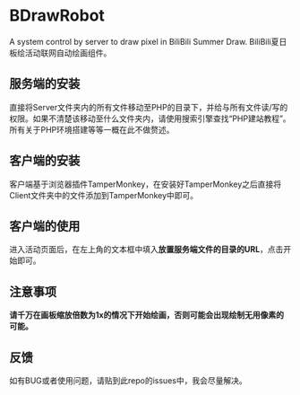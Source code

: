# BDrawRobot

A system control by server to draw pixel in BiliBili Summer Draw.
BiliBili夏日板绘活动联网自动绘画组件。

## 服务端的安装

直接将Server文件夹内的所有文件移动至PHP的目录下，并给与所有文件读/写的权限。如果不清楚该移动至什么文件夹内，请使用搜索引擎查找“PHP建站教程”。所有关于PHP环境搭建等等一概在此不做赘述。

## 客户端的安装

客户端基于浏览器插件TamperMonkey，在安装好TamperMonkey之后直接将Client文件夹中的文件添加到TamperMonkey中即可。

## 客户端的使用

进入活动页面后，在左上角的文本框中填入**放置服务端文件的目录的URL**，点击开始即可。

## 注意事项

**请千万在画板缩放倍数为1x的情况下开始绘画，否则可能会出现绘制无用像素的可能。**

## 反馈

如有BUG或者使用问题，请贴到此repo的issues中，我会尽量解决。